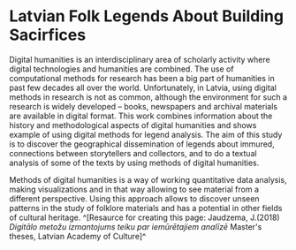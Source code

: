 # Latvian Folk Legends About Building Sacirfices

Digital humanities is an interdisciplinary area of scholarly activity where digital technologies and humanities are combined. The use of computational methods for research has been a big part of humanities in past few decades all over the world. Unfortunately, in Latvia, using digital methods in research is not as common, although the environment for such a research is widely developed – books, newspapers and archival materials are available in digital format.
This work combines information about the history and methodological aspects of digital humanities and shows example of using digital methods for legend analysis. The aim of this study is to discover the geographical dissemination of legends about immured, connections between storytellers and collectors, and to do a textual analysis of some of the texts by using methods of digital humanities.

Methods of digital humanities is a way of working quantitative data analysis, making visualizations and in that way allowing to see material from a different perspective. Using this approach allows to discover unseen patterns in the study of folklore materials and has a potential in other fields of cultural heritage. ^[Resaurce for creating this page: Jaudzema, J.(2018) *Digitālo metožu izmantojums teiku par iemūrētajiem analīzē* Master's theses, Latvian Academy of Culture]^